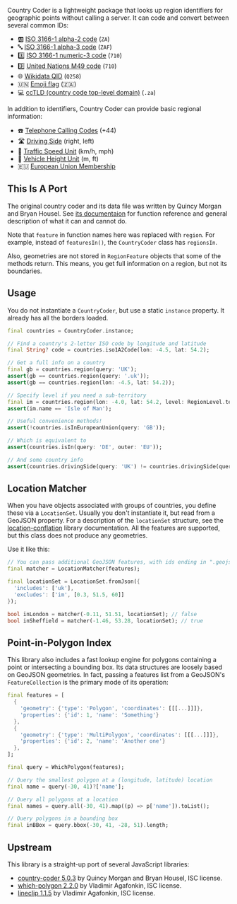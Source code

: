 Country Coder is a lightweight package that looks up region identifiers for geographic points
without calling a server. It can code and convert between several common IDs:

- 🆎 [ISO 3166-1 alpha-2 code](https://en.wikipedia.org/wiki/ISO_3166-1_alpha-2) (`ZA`)
- 🔤 [ISO 3166-1 alpha-3 code](https://en.wikipedia.org/wiki/ISO_3166-1_alpha-3) (`ZAF`)
- 3️⃣ [ISO 3166-1 numeric-3 code](https://en.wikipedia.org/wiki/ISO_3166-1_numeric) (`710`)
- 3️⃣ [United Nations M49 code](https://en.wikipedia.org/wiki/UN_M49) (`710`)
- 🌐 [Wikidata QID](https://www.wikidata.org/wiki/Q43649390) (`Q258`)
- 🇺🇳 [Emoji flag](https://en.wikipedia.org/wiki/Regional_Indicator_Symbol) (🇿🇦)
- 💻 [ccTLD (country code top-level domain)](https://en.wikipedia.org/wiki/Country_code_top-level_domain) (`.za`)

In addition to identifiers, Country Coder can provide basic regional information:

- ☎️ [Telephone Calling Codes](https://en.wikipedia.org/wiki/List_of_country_calling_codes) (+44)
- 🛣 [Driving Side](https://en.wikipedia.org/wiki/Left-_and_right-hand_traffic) (right, left)
- 🚗 [Traffic Speed Unit](https://en.wikipedia.org/wiki/Speed_limit#Signage) (km/h, mph)
- 🚚 [Vehicle Height Unit](https://wiki.openstreetmap.org/wiki/Key:maxheight) (m, ft)
- 🇪🇺 [European Union Membership](https://en.wikipedia.org/wiki/Member_state_of_the_European_Union)

## This Is A Port

The original country coder and its data file was written by Quincy Morgan and Bryan Housel.
See [its documentaion](https://github.com/ideditor/country-coder) for function reference
and general description of what it can and cannot do.

Note that `feature` in function names here was replaced with `region`. For example, instead
of `featuresIn()`, the `CountryCoder` class has `regionsIn`.

Also, geometries are not stored in `RegionFeature` objects that some of the methods return.
This means, you get full information on a region, but not its boundaries.

## Usage

You do not instantiate a `CountryCoder`, but use a static `instance` property.
It already has all the borders loaded.

```dart
final countries = CountryCoder.instance;

// Find a country's 2-letter ISO code by longitude and latitude
final String? code = countries.iso1A2Code(lon: -4.5, lat: 54.2);

// Get a full info on a country
final gb = countries.region(query: 'UK');
assert(gb == countries.region(query: '.uk'));
assert(gb == countries.region(lon: -4.5, lat: 54.2));

// Specify level if you need a sub-territory
final im = countries.region(lon: -4.0, lat: 54.2, level: RegionLevel.territory);
assert(im.name == 'Isle of Man');

// Useful convenience methods!
assert(!countries.isInEuropeanUnion(query: 'GB'));

// Which is equivalent to
assert(countries.isIn(query: 'DE', outer: 'EU'));

// And some country info
assert(countries.drivingSide(query: 'UK') != countries.drivingSide(query: 'CH'));
```

## Location Matcher

When you have objects associated with groups of countries, you define these via a
`LocationSet`. Usually you don't instantiate it, but read from a GeoJSON property.
For a description of the `locationSet` structure, see the
[location-conflation](https://github.com/ideditor/location-conflation#what-is-it)
library documentation. All the features are supported, but this class does not produce
any geometries.

Use it like this:

```dart
// You can pass additional GeoJSON features, with ids ending in ".geojson"
final matcher = LocationMatcher(features);

final locationSet = LocationSet.fromJson({
  'includes': ['uk'],
  'excludes': ['im', [0.3, 51.5, 60]]
});

bool inLondon = matcher(-0.11, 51.51, locationSet); // false
bool inSheffield = matcher(-1.46, 53.28, locationSet); // true
```

## Point-in-Polygon Index

This library also includes a fast lookup engine for polygons containing a point or intersecting
a bounding box. Its data structures are loosely based on GeoJSON geometries. In fact, passing
a features list from a GeoJSON's `FeatureCollection` is the primary mode of its operation:

```dart
final features = [
  {
    'geometry': {'type': 'Polygon', 'coordinates': [[[...]]]},
    'properties': {'id': 1, 'name': 'Something'}
  },
  {
    'geometry': {'type': 'MultiPolygon', 'coordinates': [[[...]]]},
    'properties': {'id': 2, 'name': 'Another one'}
  },
];

final query = WhichPolygon(features);

// Query the smallest polygon at a (longitude, latitude) location
final name = query(-30, 41)?['name'];

// Query all polygons at a location
final names = query.all(-30, 41).map((p) => p['name']).toList();

// Query polygons in a bounding box
final inBBox = query.bbox(-30, 41, -28, 51).length;
```

## Upstream

This library is a straight-up port of several JavaScript libraries:

* [country-coder 5.0.3](https://github.com/ideditor/country-coder) by Quincy Morgan and Bryan Housel, ISC license.
* [which-polygon 2.2.0](https://github.com/mapbox/which-polygon) by Vladimir Agafonkin, ISC license.
* [lineclip 1.1.5](https://github.com/mapbox/lineclip) by Vladimir Agafonkin, ISC license.